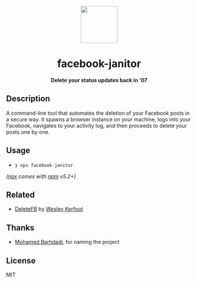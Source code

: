 <div align="center">
  <p>
    <img src="https://user-images.githubusercontent.com/11808903/72289341-305bef80-364b-11ea-9cd3-89d434d505be.png" width="100"/>
  </p>

  <h1>facebook-janitor</h1>

  <div align="center">
    <b>Delete your status updates back in '07</b>
  </div>
</div>

## Description

A command-line tool that automates the deletion of your Facebook posts in a secure way. It spawns a browser instance on your machine, logs into your Facebook, navigates to your activity log, and then proceeds to delete your posts one by one.

## Usage

- `❯ npx facebook-janitor`

_([npx](https://github.com/npm/npx) comes with [npm](https://www.npmjs.com) v5.2+)_

## Related

- [DeleteFB](https://github.com/weskerfoot/DeleteFB) by [Wesley Kerfoot](https://github.com/weskerfoot)

## Thanks

- [Mohamed Barhdadi](https://github.com/MohamedBarhdadi), for naming the project

## License

MIT
